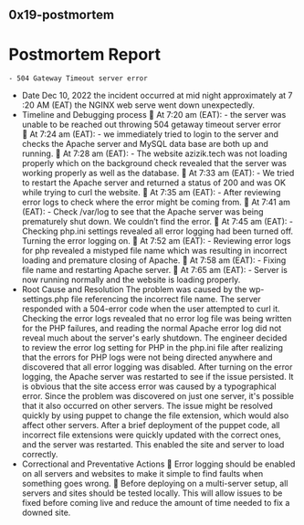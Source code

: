 ## 0x19-postmortem

# Postmortem Report
	- 504 Gateway Timeout server error
+ Date
Dec 10, 2022 the incident occurred at mid night approximately at 7 :20 AM (EAT) the NGINX web serve went down unexpectedly.
+ Timeline and Debugging process
	At 7:20 am (EAT): - the server was unable to be reached out throwing 504 getaway timeout server error   
	At 7:24 am (EAT): - we immediately tried to login to the server and checks the Apache server and MySQL data base are both up and running.
	At 7:28 am (EAT): - The website azizik.tech was not loading properly which on the background check revealed that the server was working properly as well as the database.
	At 7:33 am (EAT): - We tried to restart the Apache server and returned a status of 200 and was OK while trying to curl the website.
	At 7:35 am (EAT): - After reviewing error logs to check where the error might be coming from.
	At 7:41 am (EAT): - Check /var/log to see that the Apache server was being prematurely shut down. We couldn’t find the error.
	At 7:45 am (EAT): - Checking php.ini settings revealed all error logging had been turned off. Turning the error logging on.
	At 7:52 am (EAT): - Reviewing error logs for php revealed a mistyped file name which was resulting in incorrect loading and premature closing of Apache.
	At 7:58 am (EAT): - Fixing file name and restarting Apache server.
	At 7:65 am (EAT): - Server is now running normally and the website is loading properly.
+ Root Cause and Resolution
The problem was caused by the wp-settings.php file referencing the incorrect file name. The server responded with a 504-error code when the user attempted to curl it. Checking the error logs revealed that no error log file was being written for the PHP failures, and reading the normal Apache error log did not reveal much about the server's early shutdown. The engineer decided to review the error log setting for PHP in the php.ini file after realizing that the errors for PHP logs were not being directed anywhere and discovered that all error logging was disabled. After turning on the error logging, the Apache server was restarted to see if the issue persisted.
It is obvious that the site access error was caused by a typographical error. Since the problem was discovered on just one server, it's possible that it also occurred on other servers. The issue might be resolved quickly by using puppet to change the file extension, which would also affect other servers. After a brief deployment of the puppet code, all incorrect file extensions were quickly updated with the correct ones, and the server was restarted. This enabled the site and server to load correctly.
+ Correctional and Preventative Actions
	Error logging should be enabled on all servers and websites to make it simple to find faults when something goes wrong.
	Before deploying on a multi-server setup, all servers and sites should be tested locally. This will allow issues to be fixed before coming live and reduce the amount of time needed to fix a downed site.

